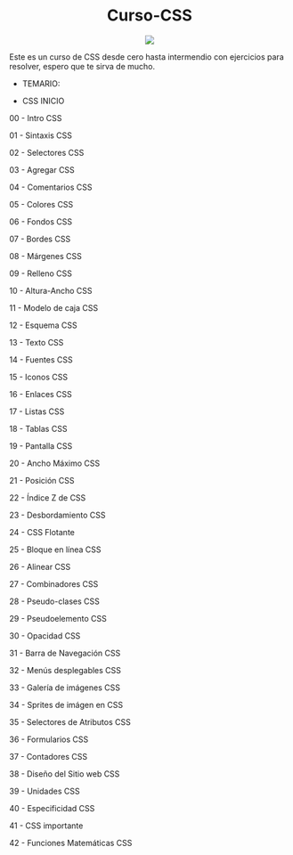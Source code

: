 <h1 style="text-align:center;"> Curso-CSS </h1>

<div style="text-align:center;"><img src="https://lineadecodigo.com/wp-content/uploads/2014/04/css.png"></div>

Este es un curso de CSS desde cero hasta intermendio con ejercicios para resolver, espero que te sirva de mucho.

- TEMARIO: 

* CSS INICIO

00 - Intro CSS

01 - Sintaxis CSS

02 - Selectores CSS

03 - Agregar CSS

04 - Comentarios CSS

05 - Colores CSS

06 - Fondos CSS

07 - Bordes CSS 

08 - Márgenes CSS

09 - Relleno CSS

10 - Altura-Ancho CSS

11 - Modelo de caja CSS

12 - Esquema CSS

13 - Texto CSS

14 - Fuentes CSS

15 - Iconos CSS

16 - Enlaces CSS

17 - Listas CSS

18 - Tablas CSS

19 - Pantalla CSS

20 - Ancho Máximo CSS

21 - Posición CSS

22 - Índice Z de CSS

23 - Desbordamiento CSS

24 - CSS Flotante

25 - Bloque en línea CSS

26 - Alinear CSS

27 - Combinadores CSS

28 - Pseudo-clases CSS

29 - Pseudoelemento CSS

30 - Opacidad CSS

31 - Barra de Navegación CSS

32 - Menús desplegables CSS

33 - Galería de imágenes CSS

34 - Sprites de imágen en CSS

35 - Selectores de Atributos CSS

36 - Formularios CSS

37 - Contadores CSS

38 - Diseño del Sitio web CSS

39 - Unidades CSS

40 - Especificidad CSS

41 - CSS importante

42 - Funciones Matemáticas CSS

